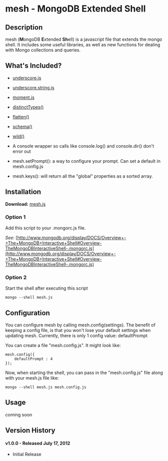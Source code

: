  mesh - MongoDB Extended Shell
===============================


## Description ##

mesh (**M**ongoDB **E**xtended **Sh**ell) is a javascript file that extends
the mongo shell.  It includes some useful libraries, as well as new functions
for dealing with Mongo collections and queries.


## What's Included? ##

- [underscore.js](http://documentcloud.github.com/underscore/) 

- [underscore.string.js](http://epeli.github.com/underscore.string/)

- [moment.js](http://momentjs.com/)

- [distinctTypes()](http://skratchdot.com/projects/mongodb-distinct-types/)

- [flatten()](http://skratchdot.com/projects/mongodb-flatten/)

- [schema()](http://skratchdot.com/projects/mongodb-schema/)

- [wild()](http://skratchdot.com/projects/mongodb-wild/)

- A console wrapper so calls like console.log() and console.dir() don't error out

- mesh.setPrompt(): a way to configure your prompt. Can set a default in mesh.config.js

- mesh.keys(): will return all the "global" properties as a sorted array.


## Installation ##

**Download:** [mesh.js](https://github.com/skratchdot/mesh/raw/master/mesh.js)

### Option 1 ###

Add this script to your .mongorc.js file.  

_See:_ [http://www.mongodb.org/display/DOCS/Overview+-+The+MongoDB+Interactive+Shell#Overview-TheMongoDBInteractiveShell-.mongorc.js](http://www.mongodb.org/display/DOCS/Overview+-+The+MongoDB+Interactive+Shell#Overview-TheMongoDBInteractiveShell-.mongorc.js)

### Option 2 ###

Start the shell after executing this script  

    mongo --shell mesh.js


## Configuration ##

You can configure mesh by calling mesh.config(settings). The benefit of keeping a config file, is that
you won't lose your default settings when updating mesh. Currently, there is only 1 config value:
	defaultPrompt

You can create a file "mesh.config.js".  It might look like:

    mesh.config({
        defaultPrompt : 4
    });

Now, when starting the shell, you can pass in the "mesh.config.js" file along with your mesh.js file like:

    mongo --shell mesh.js mesh.config.js


## Usage ##

coming soon


## Version History ##

#### v1.0.0 - Released July 17, 2012 ####
  * Initial Release

